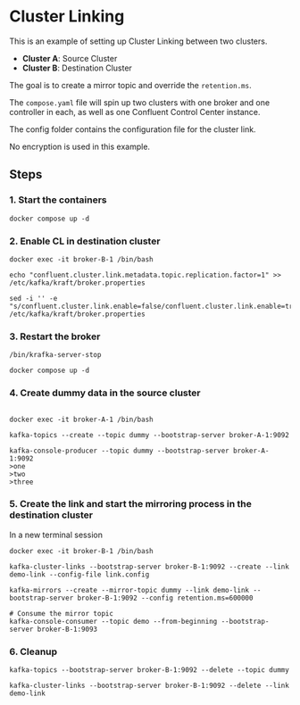 # Cluster Linking

This is an example of setting up Cluster Linking between two clusters.

- **Cluster A**: Source Cluster
- **Cluster B**: Destination Cluster

The goal is to create a mirror topic and override the `retention.ms`.

The `compose.yaml` file will spin up two clusters with one broker and one controller in each, as well as one Confluent Control Center instance.

The config folder contains the configuration file for the cluster link.

No encryption is used in this example.

## Steps

### 1. Start the containers

```shell
docker compose up -d
```

### 2. Enable CL in destination cluster

```shell
docker exec -it broker-B-1 /bin/bash

echo "confluent.cluster.link.metadata.topic.replication.factor=1" >> /etc/kafka/kraft/broker.properties

sed -i '' -e "s/confluent.cluster.link.enable=false/confluent.cluster.link.enable=true/g" /etc/kafka/kraft/broker.properties
```

### 3. Restart the broker

```shell
/bin/krafka-server-stop

docker compose up -d
```

### 4. Create dummy data in the source cluster

```shell

docker exec -it broker-A-1 /bin/bash

kafka-topics --create --topic dummy --bootstrap-server broker-A-1:9092

kafka-console-producer --topic dummy --bootstrap-server broker-A-1:9092
>one
>two
>three
```

### 5. Create the link and start the mirroring process in the destination cluster

In a new terminal session

```shell
docker exec -it broker-B-1 /bin/bash

kafka-cluster-links --bootstrap-server broker-B-1:9092 --create --link demo-link --config-file link.config

kafka-mirrors --create --mirror-topic dummy --link demo-link --bootstrap-server broker-B-1:9092 --config retention.ms=600000

# Consume the mirror topic
kafka-console-consumer --topic demo --from-beginning --bootstrap-server broker-B-1:9093
```

### 6. Cleanup

```shell
kafka-topics --bootstrap-server broker-B-1:9092 --delete --topic dummy

kafka-cluster-links --bootstrap-server broker-B-1:9092 --delete --link demo-link
```
